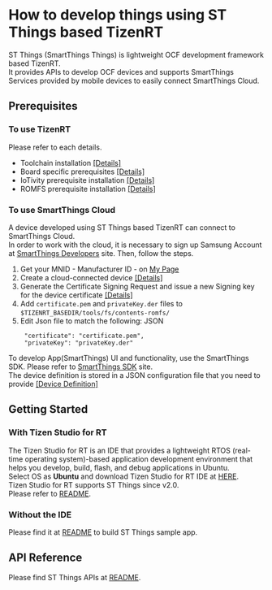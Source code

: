 # How to develop things using ST Things based TizenRT

ST Things (SmartThings Things) is lightweight OCF development framework based TizenRT.  
It provides APIs to develop OCF devices and supports SmartThings Services provided by mobile devices to easily connect SmartThings Cloud.

## Prerequisites
### To use TizenRT
Please refer to each details.  

- Toolchain installation [[Details]](../README.md#getting-the-toolchain)  
- Board specific prerequisites [[Details]](../README.md#supported-board--emulator)  
- IoTivity prerequisite installation [[Details]](../external/iotivity/README.md#prerequisites)  
- ROMFS prerequisite installation [[Details]](../tools/fs/README_ROMFS.md#pre-condition)  


### To use SmartThings Cloud
A device developed using ST Things based TizenRT can connect to SmartThings Cloud.  
In order to work with the cloud, it is necessary to sign up Samsung Account at [SmartThings Developers](https://smartthings.developer.samsung.com/) site.
Then, follow the steps.
1. Get your MNID - Manufacturer ID - on [My Page](https://smartthings.developer.samsung.com/partner/dashboard)  
2. Create a cloud-connected device [[Details]](https://smartthings.developer.samsung.com/docs/devices/smartthings-schema/schema-basics.html)
3. Generate the Certificate Signing Request and issue a new Signing key for the device certificate [[Details]](https://smartthings.developer.samsung.com/develop/workspace/general-tools/certificate-signing-request.html)  
4. Add `certificate.pem` and `privateKey.der` files to `$TIZENRT_BASEDIR/tools/fs/contents-romfs/`  
5. Edit Json file to match the following: JSON  
   ```  
    "certificate": "certificate.pem",    
    "privateKey": "privateKey.der"  
   ```  

To develop App(SmartThings) UI and functionality, use the SmartThings SDK. Please refer to [SmartThings SDK](https://smartthings.developer.samsung.com/develop/workspace/general-tools/sdk.html) site.  
The device definition is stored in a JSON configuration file that you need to provide [[Device Definition]](https://developer.tizen.org/development/iot-extension-sdk/api-guides/things-sdk-api/device-definition)

## Getting Started
### With Tizen Studio for RT
The Tizen Studio for RT is an IDE that provides a lightweight RTOS (real-time operating system)-based application development environment that helps you develop, build, flash, and debug applications in Ubuntu.  
Select OS as **Ubuntu** and download Tizen Studio for RT IDE at [HERE](https://developer.tizen.org/development/tizen-studio/download).  
Tizen Studio for RT supports ST Things since v2.0.  
Please refer to [README](HowToDevelopThingsWithTizenStudioForRT.md).

### Without the IDE
Please find it at [README](../apps/examples/st_things/README.md) to build ST Things sample app.  

## API Reference
Please find ST Things APIs at [README](API_Reference/README.md).  
